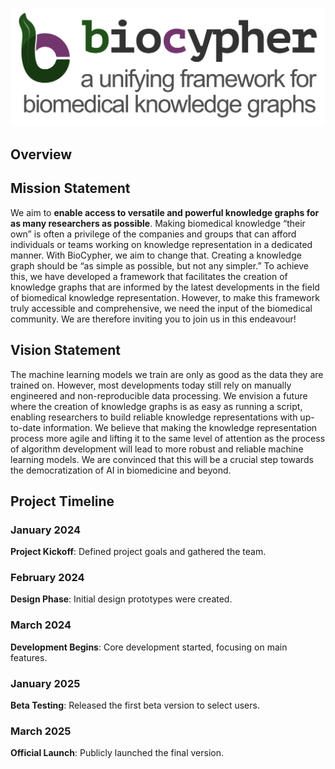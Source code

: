 ![Alt text](./assets/img/banner-biocypher.png)

[//]: # (TODO yaxi: when render the web page the word "Index" appears. Remove that!)
[//]: # (done in mkdocs.yml line:36 )


[//]: # (TODO edwin: review appealing options to make this page 1000% attractive)
## Overview


## Mission Statement

We aim to **enable access to versatile and powerful knowledge graphs for as many researchers as possible**. Making biomedical knowledge “their own” is often a privilege of the companies and groups that can afford individuals or teams working on knowledge representation in a dedicated manner. With BioCypher, we aim to change that. Creating a knowledge graph should be “as simple as possible, but not any simpler.” To achieve this, we have developed a framework that facilitates the creation of knowledge graphs that are informed by the latest developments in the field of biomedical knowledge representation. However, to make this framework truly accessible and comprehensive, we need the input of the biomedical community. We are therefore inviting you to join us in this endeavour!

## Vision Statement

The machine learning models we train are only as good as the data they are trained on. However, most developments today still rely on manually engineered and non-reproducible data processing. We envision a future where the creation of knowledge graphs is as easy as running a script, enabling researchers to build reliable knowledge representations with up-to-date information. We believe that making the knowledge representation process more agile and lifting it to the same level of attention as the process of algorithm development will lead to more robust and reliable machine learning models. We are convinced that this will be a crucial step towards the democratization of AI in biomedicine and beyond.


[//]: # (TODO: Remove the Timeline from this section)

## Project Timeline

<div class="timeline">

<div class="timeline-item">
  <h3>January 2024</h3>
  <p><strong>Project Kickoff</strong>: Defined project goals and gathered the team.</p>
</div>

<div class="timeline-item">
  <h3>February 2024</h3>
  <p><strong>Design Phase</strong>: Initial design prototypes were created.</p>
</div>

<div class="timeline-item">
  <h3>March 2024</h3>
  <p><strong>Development Begins</strong>: Core development started, focusing on main features.</p>
</div>

<div class="timeline-item">
  <h3>January 2025</h3>
  <p><strong>Beta Testing</strong>: Released the first beta version to select users.</p>
</div>

<div class="timeline-item">
  <h3>March 2025</h3>
  <p><strong>Official Launch</strong>: Publicly launched the final version.</p>
</div>

</div>